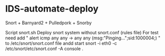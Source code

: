 # IDS-automate-deploy
Snort + Barnyard2 + Pulledpork + Snorby


Script snort.sh
Deploy snort system without snort.conf (rules file)
For test need add  " alert icmp any any -> any any (msg:"Pinging...";sid:1000004;) " to /etc/snort/snort.conf file andd start 
snort -i eth0 -c /etc/snort/etc/snort.conf -A console . 




